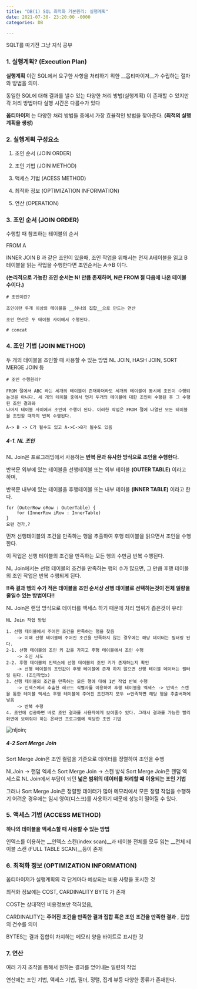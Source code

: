 ```yaml
---
title: "DB(1) SQL 최적화 기본원리: 실행계획"
date: 2021-07-30- 23:20:00 -0000
categories: DB

---
```


SQLT를 따기전 그냥 지식 공부


### 1. 실행계획? (Execution Plan)

__실행계획__ 이란 SQL에서 요구한 사항을 처리하기 위한 __옵티마이저__가 수립하는 절차와 방법을 의미.

동일한 SQL에 대해 결과를 낼수 있는 다양한 처리 방법(실행계획) 이 존재할 수 있지만 각 처리 방법마다 실행 시간은 다를수가 있다

__옵티마이저__ 는 다양한 처리 방법들 중에서 가장 효율적인 방법을 찾아준다. __(최적의 실행계획을 생성)__


### 2. 실행계획 구성요소

1. 조인 순서 (JOIN ORDER)

2. 조인 기법 (JOIN METHOD)

3. 액세스 기법 (ACESS METHOD)

4. 최적화 정보 (OPTIMIZATION INFORMATION)

5. 연산 (OPERATION)


### 3. 조인 순서 (JOIN ORDER)
수행할 때 참조하는 테이블의 순서

FROM A

INNER JOIN B
과 같은 조인이 있을때, 조인 작업을 위해서는 먼저 A테이블을 읽고 B 테이블을 읽는 작업을 수행한다면 조인순서는 A->B 이다.

__(논리적으로 가능한 조인 순서는 N! 만큼 존재하며, N은 FROM 절 다음에 나온 테이블 수이다.)__

```text
# 조인이란?

조인이란 두개 이상의 테이블을 __하나의 집합__으로 만드는 연산

조인 연산은 두 테이블 사이에서 수행된다.
```
```text
# concat
```

### 4. 조인 기법 (JOIN METHOD)

두 개의 테이블을 조인할 때 사용할 수 있는 방법 
NL JOIN, HASH JOIN, SORT MERGE JOIN 등 

```
# 조인 수행원리?

FROM 절에서 ABC 라는 세개의 테이블이 존재하더라도 세개의 테이블이 동시에 조인이 수행되는것은 아니다. 세 개의 테이블 중에서 먼저 두개의 테이블에 대한 조인이 수행된 후 그 수행된 조인 결과와
나머지 테이블 사이에서 조인이 수행이 된다. 이러한 작업은 FROM 절에 나열된 모든 테이블을 조인할 때까지 반복 수행된다. 

A-> B -> C가 될수도 있고 A->C->B가 될수도 있음
```

##### 4-1. NL 조인

NL Join은 프로그래밍에서 사용하는 __반복 문과 유사한 방식으로 조인을 수행한다.__

반복문 외부에 있는 테이블을 선행테이블 또는 외부 테이블 __(OUTER TABLE)__ 이라고 하며,

반복문 내부에 있는 테이블을 후행테이블 또는 내부 테이블 __(INNER TABLE)__ 이라고 한다.

```
for (OuterRow oRow : OuterTable) {
    for (InnerRow iRow : InnerTable)
}
요런 건가,?
```

먼저 선행테이블의 조건을 만족하는 행을 추출하여 후행 테이블을 읽으면서 조인을 수행한다.

이 작업은 선행 테이블의 조건을 만족하는 모든 행의 수만큼 반복 수행된다.

NL Join에서는 선행 테이블의 조건을 만족하는 행의 수가 많으면, 그 만큼 후행 테이블의 조인 작업은 반복 수행되게 된다.

__!!즉 결과 행의 수가 적은 테이블을 조인 순서상 선행 테이블로 선택하는것이 전체 일량을 줄일수 있는 방법이다!!__

NL Join은 랜덤 방식으로 데이터를 액세스 하기 때문에 처리 범위가 좁은것이 유리!


```text
NL Join 작업 방법

1. 선행 테이블에서 주어진 조건을 만족하는 행을 찾음
    -> 이때 선행 테이블에 주어진 조건을 만족하지 않는 경우에는 해당 데이터는 필터링 된다. 
2-1. 선행 테이블의 조인 키 값을 가지고 후행 테이블에서 조인 수행
    -> 조인 시도
2-2. 후행 테이블의 인덱스에 선행 테이블의 조인 키가 존재하는지 확인
    -> 선행 테이블의 조인값이 후행 테이블에 존재 하지 않으면 선행 테이블 데이터는 필터링 된다. (조인작업x)
3. 선행 테이블의 조건을 만족하는 모든 행에 대해 1번 작업 반복 수행
    -> 인덱스에서 추출한 레코드 식별자를 이용하여 후행 테이블을 엑세스 -> 인덱스 스캔을 통한 테이블 액세스 후행 테이블에 주어진 조건까지 모두 ㅁ만족하면 해당 행을 추출버퍼에 넣음
    -> 반복 수행
4. 조인에 성공하면 바로 조인 결과를 사용자에게 보여줄수 있다. 그래서 결과를 가능한 빨리 화면에 보여줘야 하는 온라인 프로그램에 적당한 조인 기법    
```
![nljoin](http://www.gurubee.net/wiki/download/26744589/SQL_250.jpg);

##### 4-2 Sort Merge Join

Sort Merge Join은 조인 컬럼을 기준으로 데이터를 정렬하여 조인을 수행

NLJoin -> 랜덤 엑세스 
Sort Merge Join -> 스캔 방식
Sort Merge Join은 랜덤 엑세스로 NL Join에서 부담이 되던 __넓은 범위의 데이터를 처리할 때 이용되는 조인 기법__

그러나 Sort Merge Join은 정렬할 데이터가 많아 메모리에서 모든 정렬 작업을 수행하기 어려운 경우에는 임시 영여(디스크)를 사용하기 때문에 성능이 떨어질 수 있다.



### 5. 액세스 기법 (ACCESS METHOD)
    
__하나의 테이블을 액세스할 때 사용할 수 있는 방법__

인덱스를 이용하는 __인덱스 스캔(index scan)__과 테이블 전체를 모두 읽는 __전체 테이블 스캔 (FULL TABLE SCAN)__등이 존재 

### 6. 최적화 정보 (OPTIMIZATION INFORMATION)

옵티마이저가 실행계획의 각 단계마다 예상되는 비용 사항을 표시한 것

최적화 정보에는 COST, CARDINALITY BYTE 가 존재

COST는 상대적인 비용정보만 적혀있음,

CARDINALITY는 __주어진 조건을 만족한 결과 집합 혹은 조인 조건을 만족한 결과__ , 집합의 건수를 의미

BYTES는 결과 집합이 차지하는 메모리 양을 바이트로 표시한 것

### 7. 연산

여러 가지 조작을 통해서 원하는 결과를 얻어내는 일련의 작업

연산에는 조인 기법, 액세스 기법, 필더, 정렬, 집계 뷰등 다양한 종류가 존재한다. 

